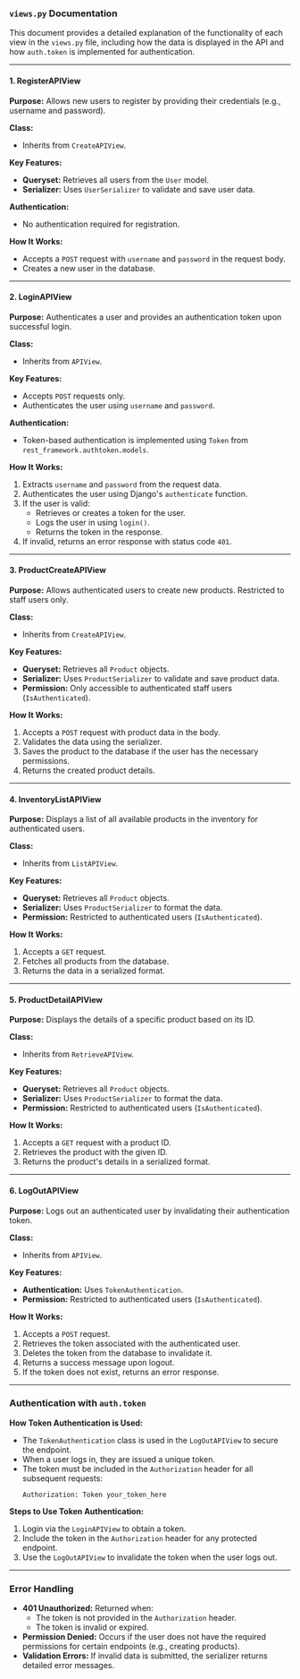 ### `views.py` Documentation

This document provides a detailed explanation of the functionality of each view in the `views.py` file, including how the data is displayed in the API and how `auth.token` is implemented for authentication.

---

#### **1. RegisterAPIView**
**Purpose:**
Allows new users to register by providing their credentials (e.g., username and password).

**Class:**
- Inherits from `CreateAPIView`.

**Key Features:**
- **Queryset:** Retrieves all users from the `User` model.
- **Serializer:** Uses `UserSerializer` to validate and save user data.

**Authentication:**
- No authentication required for registration.

**How It Works:**
- Accepts a `POST` request with `username` and `password` in the request body.
- Creates a new user in the database.

---

#### **2. LoginAPIView**
**Purpose:**
Authenticates a user and provides an authentication token upon successful login.

**Class:**
- Inherits from `APIView`.

**Key Features:**
- Accepts `POST` requests only.
- Authenticates the user using `username` and `password`.

**Authentication:**
- Token-based authentication is implemented using `Token` from `rest_framework.authtoken.models`.

**How It Works:**
1. Extracts `username` and `password` from the request data.
2. Authenticates the user using Django's `authenticate` function.
3. If the user is valid:
   - Retrieves or creates a token for the user.
   - Logs the user in using `login()`.
   - Returns the token in the response.
4. If invalid, returns an error response with status code `401`.

---

#### **3. ProductCreateAPIView**
**Purpose:**
Allows authenticated users to create new products. Restricted to staff users only.

**Class:**
- Inherits from `CreateAPIView`.

**Key Features:**
- **Queryset:** Retrieves all `Product` objects.
- **Serializer:** Uses `ProductSerializer` to validate and save product data.
- **Permission:** Only accessible to authenticated staff users (`IsAuthenticated`).

**How It Works:**
1. Accepts a `POST` request with product data in the body.
2. Validates the data using the serializer.
3. Saves the product to the database if the user has the necessary permissions.
4. Returns the created product details.

---

#### **4. InventoryListAPIView**
**Purpose:**
Displays a list of all available products in the inventory for authenticated users.

**Class:**
- Inherits from `ListAPIView`.

**Key Features:**
- **Queryset:** Retrieves all `Product` objects.
- **Serializer:** Uses `ProductSerializer` to format the data.
- **Permission:** Restricted to authenticated users (`IsAuthenticated`).

**How It Works:**
1. Accepts a `GET` request.
2. Fetches all products from the database.
3. Returns the data in a serialized format.

---

#### **5. ProductDetailAPIView**
**Purpose:**
Displays the details of a specific product based on its ID.

**Class:**
- Inherits from `RetrieveAPIView`.

**Key Features:**
- **Queryset:** Retrieves all `Product` objects.
- **Serializer:** Uses `ProductSerializer` to format the data.
- **Permission:** Restricted to authenticated users (`IsAuthenticated`).

**How It Works:**
1. Accepts a `GET` request with a product ID.
2. Retrieves the product with the given ID.
3. Returns the product's details in a serialized format.

---

#### **6. LogOutAPIView**
**Purpose:**
Logs out an authenticated user by invalidating their authentication token.

**Class:**
- Inherits from `APIView`.

**Key Features:**
- **Authentication:** Uses `TokenAuthentication`.
- **Permission:** Restricted to authenticated users (`IsAuthenticated`).

**How It Works:**
1. Accepts a `POST` request.
2. Retrieves the token associated with the authenticated user.
3. Deletes the token from the database to invalidate it.
4. Returns a success message upon logout.
5. If the token does not exist, returns an error response.

---

### **Authentication with `auth.token`**

**How Token Authentication is Used:**
- The `TokenAuthentication` class is used in the `LogOutAPIView` to secure the endpoint.
- When a user logs in, they are issued a unique token.
- The token must be included in the `Authorization` header for all subsequent requests:
  ```
  Authorization: Token your_token_here
  ```

**Steps to Use Token Authentication:**
1. Login via the `LoginAPIView` to obtain a token.
2. Include the token in the `Authorization` header for any protected endpoint.
3. Use the `LogOutAPIView` to invalidate the token when the user logs out.

---

### **Error Handling**
- **401 Unauthorized:** Returned when:
  - The token is not provided in the `Authorization` header.
  - The token is invalid or expired.
- **Permission Denied:** Occurs if the user does not have the required permissions for certain endpoints (e.g., creating products).
- **Validation Errors:** If invalid data is submitted, the serializer returns detailed error messages.


